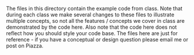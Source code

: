 The files in this directory contain the example code from class.  Note that during each class we make several changes to these files to illustrate multiple concepts, so not all the features / concepts we cover in class are demonstrated by the code here.  Also note that the code here does not reflect how you should style your code base.  The files here are just for reference - if you have a conceptual or design question please email me or post on Piazza.
